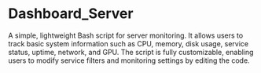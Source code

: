 # Dashboard_Server
A simple, lightweight Bash script for server monitoring. It allows users to track basic system information such as CPU, memory, disk usage, service status, uptime, network, and GPU. The script is fully customizable, enabling users to modify service filters and monitoring settings by editing the code.
